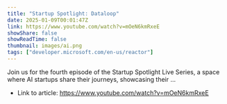 ```yaml
---
title: "Startup Spotlight: Dataloop"
date: 2025-01-09T00:01:47Z
link: https://www.youtube.com/watch?v=mOeN6kmRxeE
showShare: false
showReadTime: false
thumbnail: images/ai.png
tags: ["developer.microsoft.com/en-us/reactor"]
---
```

Join us for the fourth episode of the Startup Spotlight Live Series, a space where AI startups share their journeys, showcasing their ...

- Link to article: https://www.youtube.com/watch?v=mOeN6kmRxeE